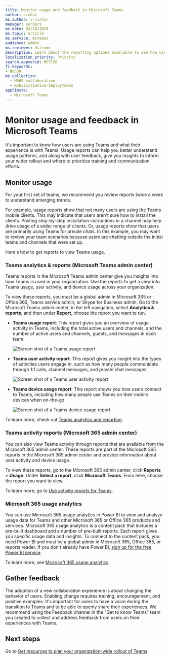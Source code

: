 ```yaml
---
title: Monitor usage and feedback in Microsoft Teams
author: cichur
ms.author: v-cichur
manager: serdars
ms.date: 03/20/2019
ms.topic: article
ms.service: msteams
audience: admin
ms.reviewer: dstrome
description: Learn about the reporting options available to see how users are using Microsoft Teams and gather feedback on user experiences.
localization_priority: Priority
search.appverid: MET150
f1.keywords:
- NOCSH
ms.collection: 
  - M365-collaboration
  - m365initiative-deployteams
appliesto: 
  - Microsoft Teams
---
```


# Monitor usage and feedback in Microsoft Teams
It's important to know how users are using Teams and what their experience is with Teams. Usage reports can help you better understand usage patterns, and along with user feedback, give you insights to inform your wider rollout and where to prioritize training and communication efforts.

## Monitor usage
For your first set of teams, we recommend you review reports twice a week to understand emerging trends. 

For example, usage reports show that not many users are using the Teams mobile clients. This may indicate that users aren't sure how to install the clients. Posting step-by-step installation instructions in a channel may help drive usage of a wider range of clients. Or, usage reports show that users are primarily using Teams for private chats. In this example, you may want to review your team scenarios because users are chatting outside the initial teams and channels that were set up. 

Here's how to get reports to view Teams usage. 

### Teams analytics & reports (Microsoft Teams admin center)

Teams reports in the Microsoft Teams admin center give you insights into how Teams is used in your organization. Use the reports to get a view into Teams usage, user activity, and device usage across your organization. 

To view these reports, you must be a global admin in Microsoft 365 or Office 365, Teams service admin, or Skype for Business admin. Go to the Microsoft Teams admin center, in the left navigation, select **Analytics & reports**, and then under **Report**, choose the report you want to run.

- **Teams usage report**: This report gives you an overview of usage activity in Teams, including the total active users and channels, and the number of active users and channels, guests, and messages in each team. 

    ![Screen shot of a Teams usage report](media/teams-reports-teams-usage.png "Screen shot of the Teams usage report in the Microsoft Teams admin center")     
- **Teams user activity report**: This report gives you insight into the types of activities users engage in, such as how many people communicate through 1:1 calls, channel messages, and private chat messages. 

    ![Screen shot of a Teams user activity report](media/teams-reports-user-activity.png "Screen shot of the Teams user activity report in the Microsoft Teams admin center") 
`
- **Teams device usage report**: This report shows you how users connect to Teams, including how many people use Teams on their mobile devices when on-the-go. 

    ![Screen shot of a Teams device usage report](media/teams-reports-device-usage.png "Screen shot of the Teams device usage report in the Microsoft Teams admin center")

To learn more, check out [Teams analytics and reporting](teams-analytics-and-reports/teams-reporting-reference.md). 

### Teams activity reports (Microsoft 365 admin center)
You can also view Teams activity through reports that are available from the Microsoft 365 admin center. These reports are part of the Microsoft 365 reports in the Microsoft 365 admin center and provide information about user activity and device usage. 

To view these reports, go to the Microsoft 365 admin center, click **Reports** > **Usage**. Under **Select a report**, click **Microsoft Teams**. From here, choose the report you want to view.

To learn more, go to [Use activity reports for Teams](teams-activity-reports.md).

### Microsoft 365 usage analytics

You can use Microsoft 365 usage analytics in Power BI to view and analyze usage data for Teams and other Microsoft 365 or Office 365 products and services. Microsoft 365 usage analytics is a content pack that includes a pre-built dashboard and a number of pre-built reports. Each report gives you specific usage data and insights. To connect to the content pack, you need Power BI and must be a global admin in Microsoft 365, Office 365, or reports reader. If you don't already have Power BI, [sign up for the free Power BI service](https://powerbi.microsoft.com). 

To learn more, see [Microsoft 365 usage analytics](https://support.office.com/article/Microsoft-365-usage-analytics-77ff780d-ab19-4553-adea-09cb65ad0f1f). 

## Gather feedback
The adoption of a new collaboration experience is about changing the behavior of users. Enabling change requires training, encouragement, and positive examples. It's important for users to have a voice during the transition to Teams and to be able to openly share their experiences. We recommend using the Feedback channel in the "Get to know Teams" team you created to collect and address feedback from users on their experiences with Teams. 

## Next steps
Go to [Get resources to plan your organization-wide rollout of Teams](get-started-with-teams-resources-for-org-wide-rollout.md).
